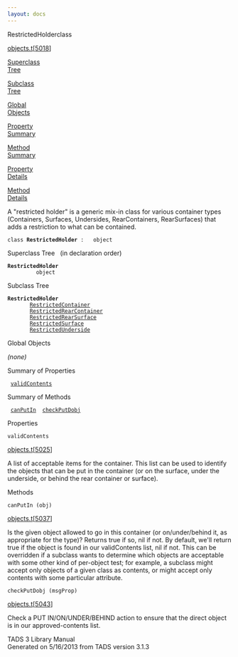 ```yaml
---
layout: docs
---
```

<span class="title">RestrictedHolder</span><span class="type">class</span>

[objects.t](../file/objects.t.html)\[[5018](../source/objects.t.html#5018)\]

[Superclass  
Tree](#_SuperClassTree_)

[Subclass  
Tree](#_SubClassTree_)

[Global  
Objects](#_ObjectSummary_)

[Property  
Summary](#_PropSummary_)

[Method  
Summary](#_MethodSummary_)

[Property  
Details](#_Properties_)

[Method  
Details](#_Methods_)

<div class="fdesc">

A "restricted holder" is a generic mix-in class for various container
types (Containers, Surfaces, Undersides, RearContainers, RearSurfaces)
that adds a restriction to what can be contained.

`class `**`RestrictedHolder`**` :   object`

</div>

<span id="_SuperClassTree_"></span>

<div class="mjhd">

<span class="hdln">Superclass Tree</span>   (in declaration order)

</div>

**`RestrictedHolder`**  
`         object`  
<span id="_SubClassTree_"></span>

<div class="mjhd">

<span class="hdln">Subclass Tree</span>  

</div>

**`RestrictedHolder`**  
`         `[`RestrictedContainer`](../object/RestrictedContainer.html)  
`         `[`RestrictedRearContainer`](../object/RestrictedRearContainer.html)  
`         `[`RestrictedRearSurface`](../object/RestrictedRearSurface.html)  
`         `[`RestrictedSurface`](../object/RestrictedSurface.html)  
`         `[`RestrictedUnderside`](../object/RestrictedUnderside.html)  
<span id="_ObjectSummary_"></span>

<div class="mjhd">

<span class="hdln">Global Objects</span>  

</div>

*(none)* <span id="_PropSummary_"></span>

<div class="mjhd">

<span class="hdln">Summary of Properties</span>  

</div>

` `[`validContents`](#validContents)`  `

<span id="_MethodSummary_"></span>

<div class="mjhd">

<span class="hdln">Summary of Methods</span>  

</div>

` `[`canPutIn`](#canPutIn)`  `[`checkPutDobj`](#checkPutDobj)`  `

<span id="_Properties_"></span>

<div class="mjhd">

<span class="hdln">Properties</span>  

</div>

<span id="validContents"></span>

`validContents`

[objects.t](../file/objects.t.html)\[[5025](../source/objects.t.html#5025)\]

<div class="desc">

A list of acceptable items for the container. This list can be used to
identify the objects that can be put in the container (or on the
surface, under the underside, or behind the rear container or surface).

</div>

<span id="_Methods_"></span>

<div class="mjhd">

<span class="hdln">Methods</span>  

</div>

<span id="canPutIn"></span>

`canPutIn (obj)`

[objects.t](../file/objects.t.html)\[[5037](../source/objects.t.html#5037)\]

<div class="desc">

Is the given object allowed to go in this container (or on/under/behind
it, as appropriate for the type)? Returns true if so, nil if not. By
default, we'll return true if the object is found in our validContents
list, nil if not. This can be overridden if a subclass wants to
determine which objects are acceptable with some other kind of
per-object test; for example, a subclass might accept only objects of a
given class as contents, or might accept only contents with some
particular attribute.

</div>

<span id="checkPutDobj"></span>

`checkPutDobj (msgProp)`

[objects.t](../file/objects.t.html)\[[5043](../source/objects.t.html#5043)\]

<div class="desc">

Check a PUT IN/ON/UNDER/BEHIND action to ensure that the direct object
is in our approved-contents list.

</div>

<div class="ftr">

TADS 3 Library Manual  
Generated on 5/16/2013 from TADS version 3.1.3

</div>
